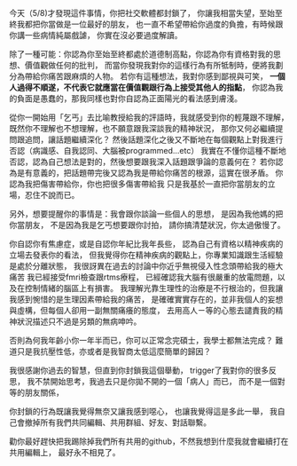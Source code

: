 
今天（5/8)才發現這件事情，你把社交軟體都封鎖了，
你讓我相當失望，至始至終我都把你當做是一位最好的朋友，
也一直不希望帶給你過度的負擔，有時候跟你講一些病情純屬戲謔，
你實在沒必要過度解讀。

除了一種可能：你認為你至始至終都處於道德制高點，你認為你有資格對我的思想、價值觀做任何的批判，
而當你發現我對你的這樣行為有所牴制時，便將我劃分為帶給你痛苦跟麻煩的人物。
若你有這種想法，我對你感到鄙視與可笑，
**一個人過得不順遂，不代表它就應當在價值觀跟行為上接受其他人的指點**，
你認為我的負面是愚蠢的，那我同樣也對你自認為正面陽光的看法感到膚淺。

從你一開始用「乞丐」去比喻教授給我的評語時，我就感受到你的輕蔑跟不理解，
既然你不理解也不想理解，也不願意跟我深談我的精神狀況，
那你又何必繼續提問跟追問，讓話題繼續深化？
然後話題深化之後又不斷地在每個觀點上對我進行否認（病識感、自我認同、大腦被programmed...etc）
我實在不懂你這種不斷地否認，認為自己想法是對的，然後想要跟我深入話題跟爭論的意義何在？
若你認為是有意義的，把話題帶完後又認為我是帶給你痛苦的根源，這實在很矛盾。
你認為我把傷害帶給你，你也把很多傷害帶給我
只是我基於一直把你當朋友的立場，忍住不說而已。

另外，想要提醒你的事情是：我會跟你談論一些個人的思想，
是因為我他媽的把你當朋友，
不是因為我是乞丐想要跟你討拍，
請你搞清楚狀況，你太過傲慢了。

你自認你有焦慮症，或是自認你年紀比我年長些，
認為自己有資格以精神疾病的立場去發表你的看法，
但我覺得你在精神疾病的觀點上，你專業知識跟生活經驗是處於分離狀態，
我很訝異在過去的討論中你近乎無視侵入性念頭帶給我的極大痛苦
我已經接受fmri檢查跟rtms療程，
已經確認我大腦有很嚴重的放電問題，以及在控制情緒的腦區上有損害。
我理解光靠生理性的治療是不行根治的，但我讓我感到惋惜的是生理因素帶給我的痛苦，
是確確實實存在的，並非我個人的妄想與虛構，但每個人卻用一副無關痛癢的態度，
去用高人ㄧ等的心態去譴責我的精神狀況描述只不過是另類的無病呻吟。

否則為何我年齡小你一年半而已，你可以正常念完碩士，我學士都無法完成？
難道只是我抗壓性低，亦或者是我智商太低這麼簡單的歸因？

我很感謝你過去的智慧，但直到你封鎖我這個舉動，
trigger了我對你的很多反思，
我不禁開始思考，我過去只是你拋不開的一個「病人」而已，
而不是一個對等的朋友關係，


你封鎖的行為既讓我覺得無奈又讓我感到噁心，
也讓我覺得這是多此一舉，
我自己會撤掉所有我們共同編輯、共用群組、好友、對話聯繫。

勸你最好趕快把我踢除掉我們所有共用的github，不然我想到什麼我就會繼續打在共用編輯上，
最好永不相見了。



